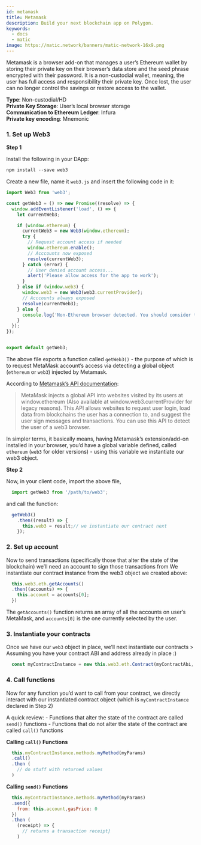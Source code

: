 ```yaml
---
id: metamask
title: Metamask
description: Build your next blockchain app on Polygon.
keywords:
  - docs
  - matic
image: https://matic.network/banners/matic-network-16x9.png
---
```


Metamask is a browser add-on that manages a user’s Ethereum wallet by storing their private key on their browser’s data store and the seed phrase encrypted with their password. It is a non-custodial wallet, meaning, the user has full access and responsibility their private key. Once lost, the user can no longer control the savings or restore access to the wallet.

**Type**: Non-custodial/HD <br/> **Private Key Storage**: User’s local browser storage <br/> **Communication to Ethereum Ledger**: Infura <br/> **Private key encoding**: Mnemonic <br/>

### 1. Set up Web3

**Step 1**

Install the following in your DApp:
  ```javascript
  npm install --save web3
  ```
Create a new file, name it `web3.js` and insert the following code in it:

  ```javascript
  import Web3 from 'web3';

  const getWeb3 = () => new Promise((resolve) => {
    window.addEventListener('load', () => {
      let currentWeb3;

      if (window.ethereum) {
        currentWeb3 = new Web3(window.ethereum);
        try {
          // Request account access if needed
          window.ethereum.enable();
          // Acccounts now exposed
          resolve(currentWeb3);
        } catch (error) {
          // User denied account access...
          alert('Please allow access for the app to work');
        }
      } else if (window.web3) {
        window.web3 = new Web3(web3.currentProvider);
        // Acccounts always exposed
        resolve(currentWeb3);
      } else {
        console.log('Non-Ethereum browser detected. You should consider trying MetaMask!');
      }
    });
  });


  export default getWeb3;
  ```

The above file exports a function called `getWeb3()` - the purpose of which is to request MetaMask account’s access via detecting a global object (`ethereum` or `web3`) injected by Metamask.

According to [Metamask’s API documentation](https://docs.metamask.io/guide/ethereum-provider.html#upcoming-provider-changes):

> MetaMask injects a global API into websites visited by its users at window.ethereum (Also available at window.web3.currentProvider for legacy reasons). This API allows websites to request user login, load data from blockchains the user has a connection to, and suggest the user sign messages and transactions. You can use this API to detect the user of a web3 browser.

In simpler terms, it basically means, having Metamask’s extension/add-on installed in your browser, you’d have a global variable defined, called `ethereum` (`web3` for older versions) - using this variable we instantiate our web3 object.

**Step 2**

Now, in your client code, import the above file,
```js
  import getWeb3 from '/path/to/web3';
```
and call the function:
```js
  getWeb3()
    .then((result) => {
      this.web3 = result;// we instantiate our contract next
    });
```
### 2. Set up account

Now to send transactions (specifically those that alter the state of the blockchain) we’ll need an account to sign those transactions from We instantiate our contract instance from the web3 object we created above:
```js
  this.web3.eth.getAccounts()
  .then((accounts) => {
    this.account = accounts[0];
  })
```
The `getAccounts()` function returns an array of all the accounts on user’s MetaMask, and `accounts[0]` is the one currently selected by the user.

### 3. Instantiate your contracts

Once we have our `web3` object in place, we’ll next instantiate our contracts > Assuming you have your contract ABI and address already in place :)
```js
  const myContractInstance = new this.web3.eth.Contract(myContractAbi, myContractAddress)
```
### 4. Call functions

Now for any function you’d want to call from your contract, we directly interact with our instantiated contract object (which is `myContractInstance` declared in Step 2)

A quick review: - Functions that alter the state of the contract are called `send()` functions - Functions that do not alter the state of the contract are called `call()` functions

**Calling `call()` Functions**
```js
  this.myContractInstance.methods.myMethod(myParams)
  .call()
  .then (
    // do stuff with returned values
  )
```
**Calling `send()` Functions**
```js
  this.myContractInstance.methods.myMethod(myParams)
  .send({
    from: this.account,gasPrice: 0
  })
  .then (
    (receipt) => {
      // returns a transaction receipt}
    )
```

